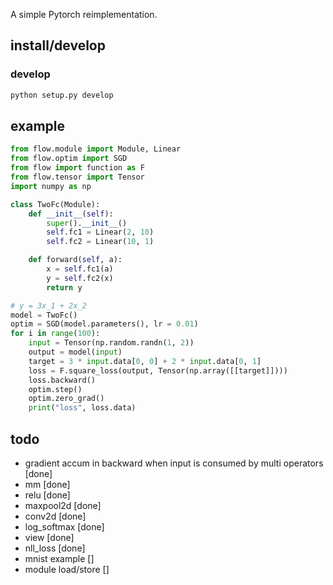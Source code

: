 A simple Pytorch reimplementation.

## install/develop
### develop
```bash
python setup.py develop
```
## example

```python
from flow.module import Module, Linear
from flow.optim import SGD
from flow import function as F
from flow.tensor import Tensor
import numpy as np

class TwoFc(Module):
    def __init__(self):
        super().__init__()
        self.fc1 = Linear(2, 10)
        self.fc2 = Linear(10, 1)

    def forward(self, a):
        x = self.fc1(a)
        y = self.fc2(x)
        return y

# y = 3x_1 + 2x_2
model = TwoFc()
optim = SGD(model.parameters(), lr = 0.01)
for i in range(100):
    input = Tensor(np.random.randn(1, 2))
    output = model(input)
    target = 3 * input.data[0, 0] + 2 * input.data[0, 1]
    loss = F.square_loss(output, Tensor(np.array([[target]])))
    loss.backward()
    optim.step()
    optim.zero_grad()
    print("loss", loss.data)
```

## todo
* gradient accum in backward when input is consumed by multi operators [done]
* mm [done]
* relu [done]
* maxpool2d [done]
* conv2d [done]
* log_softmax [done]
* view [done]
* nll_loss [done]
* mnist example []
* module load/store []
